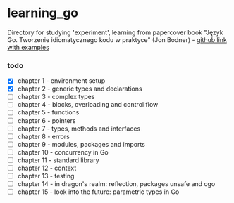 # learning_go
Directory for studying 'experiment', learning from papercover book "Język Go. Tworzenie idiomatycznego kodu w praktyce" (Jon Bodner) - [github link with examples](https://github.com/learning-go-book)

### todo
- [x] chapter 1 - environment setup
- [x] chapter 2 - generic types and declarations
- [ ] chapter 3 - complex types
- [ ] chapter 4 - blocks, overloading and control flow
- [ ] chapter 5 - functions
- [ ] chapter 6 - pointers
- [ ] chapter 7 - types, methods and interfaces
- [ ] chapter 8 - errors
- [ ] chapter 9 - modules, packages and imports
- [ ] chapter 10 - concurrency in Go
- [ ] chapter 11 - standard library
- [ ] chapter 12 - context
- [ ] chapter 13 - testing
- [ ] chapter 14 - in dragon's realm: reflection, packages unsafe and cgo
- [ ] chapter 15 - look into the future: parametric types in Go 